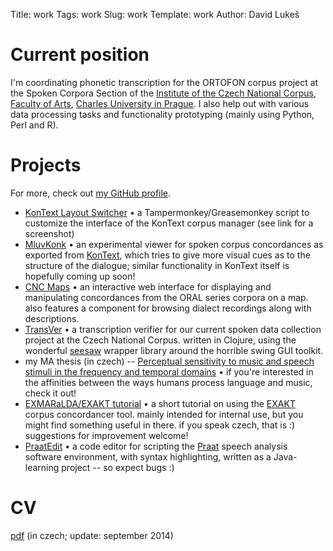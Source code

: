 Title: work
Tags: work
Slug: work
Template: work
Author: David Lukeš

# Current position

I'm coordinating phonetic transcription for the ORTOFON corpus project at the
Spoken Corpora Section of the
[Institute of the Czech National Corpus](http://korpus.cz),
[Faculty of Arts](http://ff.cuni.cz),
[Charles University in Prague](http://cuni.cz). I also help out with various
data processing tasks and functionality prototyping (mainly using Python, Perl
and R).

# Projects

For more, check out
[my <span class="fa fa-github-alt"></span> GitHub profile](https://github.com/dlukes).

- [KonText Layout Switcher](http://dlukes.github.io/output/kontext-interface-tweak.html)
  • a Tampermonkey/Greasemonkey script to customize the interface of the KonText
  corpus manager (see link for a screenshot)
- [MluvKonk](http://trost.korpus.cz/shiny/lukes/mluvkonk) • an experimental
  viewer for spoken corpus concordances as exported from
  [KonText](https://kontext.korpus.cz), which tries to give more visual cues as
  to the structure of the dialogue; similar functionality in KonText itself is
  hopefully coming up soon!
- [CNC Maps](https://trnka.korpus.cz/~lukes/maps) • an interactive web interface
  for displaying and manipulating concordances from the ORAL series corpora on a
  map. also features a component for browsing dialect recordings along with
  descriptions.
- [TransVer](https://github.com/dlukes/trans-ver) • a transcription verifier for
  our current spoken data collection project at the Czech National Corpus.
  written in Clojure, using the wonderful
  [seesaw](https://github.com/daveray/seesaw) wrapper library around the
  horrible swing GUI toolkit.
- my MA thesis (in czech) --
  [Perceptual sensitivity to music and speech stimuli in the frequency and temporal domains](https://github.com/dlukes/diplomka#listening-test-with-music-and-speech-stimuli)
  • if you're interested in the affinities between the ways humans process
  language and music, check it out!
- [EXMARaLDA/EXAKT tutorial](https://trnka.korpus.cz/~lukes/navod) • a short
  tutorial on using the [EXAKT](http://www.exmaralda.org) corpus concordancer
  tool. mainly intended for internal use, but you might find something useful in
  there. if you speak czech, that is :) suggestions for improvement welcome!
- [PraatEdit](https://github.com/dlukes/PraatEdit) • a code editor for scripting
  the [Praat](http://www.fon.hum.uva.nl/praat/) speech analysis software
  environment, with syntax highlighting, written as a Java-learning project --
  so expect bugs :)

# CV

[pdf](https://trnka.korpus.cz/~lukes/files/dvl_cv.pdf) (in czech; update:
september 2014)
